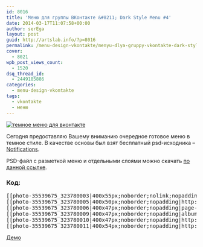 ```yaml
---
id: 8016
title: 'Меню для группы ВКонтакте &#8211; Dark Style Menu #4'
date: 2014-03-17T11:07:58+00:00
author: serEga
layout: post
guid: http://artslab.info/?p=8016
permalink: /menu-design-vkontakte/menyu-dlya-gruppy-vkontakte-dark-style-menu-4/
cover:
  - 8021
wpb_post_views_count:
  - 1520
dsq_thread_id:
  - 2449185886
categories:
  - menu-design-vkontakte
tags:
  - vkontakte
  - меню
---
```

[<img src="{{site.img_cdn}}/dark_style_menu_vk-300x225.jpg" alt="темное меню для вконтакте" class="aligncenter size-medium wp-image-8017" srcset="{{site.img_cdn}}/dark_style_menu_vk-300x225.jpg 300w, {{site.img_cdn}}/dark_style_menu_vk.jpg 400w" sizes="(max-width: 300px) 100vw, 300px" />]({{site.img_cdn}}/dark_style_menu_vk.jpg)

Сегодня предоставляю Вашему вниманию очередное готовое меню в темное стиле. В качестве основы был взят бесплатный psd-исходника &#8211; [Notifications](http://dribbble.com/shots/631076-Notifications-PSD-freebie).

<!--more-->

PSD-файл с разметкой меню и отдельными слоями можно скачать [по данной ссылке](https://app.box.com/s/5gdz5h35vja9rky557wo).

### Код:

<pre>[­[photo-35539675_323780003|400x55px;noborder;nolink;nopadding|Группа ArtsLab.info]]
[­[photo-35539675_323780005|400x50px;noborder;nopadding|http://artslab.info]]
[­[photo-35539675_323780006|400x47px;noborder;nopadding|page-880171_44194106]]
[­[photo-35539675_323780009|400x47px;noborder;nopadding|album-880171_154583751]]
[­[photo-35539675_323780010|400x47px;noborder;nopadding|http://artslab.info/contact/]]
[­[photo-35539675_323780011|400x54px;noborder;nopadding|http://artslab.info/feedback/]]
</pre>

[Демо](http://vk.com/page-880171_46897491)